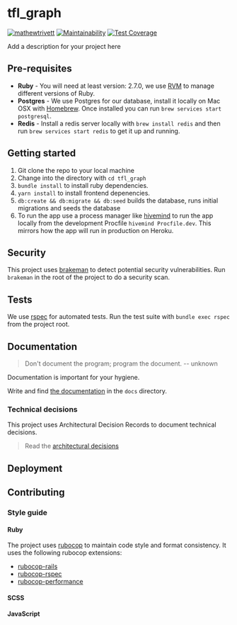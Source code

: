 # tfl_graph

[![mathewtrivett](https://circleci.com/gh/mathewtrivett/tfl-graphql.svg?style=shield)](https://app.circleci.com/pipelines/github/mathewtrivett/tfl-graphql)
[![Maintainability](https://api.codeclimate.com/v1/badges/44e2b4bfa9e1e1030fcc/maintainability)](https://codeclimate.com/github/mathewtrivett/tfl-graph/maintainability)
[![Test Coverage](https://api.codeclimate.com/v1/badges/44e2b4bfa9e1e1030fcc/test_coverage)](https://codeclimate.com/github/mathewtrivett/tfl-graph/test_coverage)

Add a description for your project here

## Pre-requisites

- **Ruby** - You will need at least version: 2.7.0, we use [RVM](https://rvm.io/) to manage different versions of Ruby.
- **Postgres** - We use Postgres for our database, install it locally on Mac OSX with [Homebrew](https://brew.sh/). Once installed you can run `brew services start postgresql`.
- **Redis** - Install a redis server locally with `brew install redis` and then run `brew services start redis` to get it up and running.

## Getting started

1. Git clone the repo to your local machine
2. Change into the directory with `cd tfl_graph`
3. `bundle install` to install ruby dependencies.
4. `yarn install` to install frontend depenencies.
5. `db:create && db:migrate && db:seed` builds the database, runs initial migrations and seeds the database
6. To run the app use a process manager like [hivemind](https://github.com/DarthSim/hivemind) to run the app locally from the development Procfile `hivemind Procfile.dev`. This mirrors how the app will run in production on Heroku.

## Security

This project uses [brakeman](https://github.com/presidentbeef/brakeman) to detect potential security vulnerabilities. Run `brakeman` in the root of the project to do a security scan.

## Tests

We use [rspec](https://github.com/rspec/rspec-rails) for automated tests. Run the test suite with `bundle exec rspec` from the project root.

## Documentation

> Don't document the program; program the document. -- unknown

Documentation is important for your hygiene.

Write and find [the documentation](docs/index.md) in the `docs` directory.

### Technical decisions

This project uses Architectural Decision Records to document technical decisions.

> Read the [architectural decisions](docs/adr/README.md)

## Deployment

## Contributing

### Style guide

#### Ruby

The project uses [rubocop](https://github.com/rubocop-hq/rubocop) to maintain code style and format consistency. It uses the following rubocop extensions:

- [rubocop-rails](https://github.com/rubocop-hq/rubocop-rails)
- [rubocop-rspec](https://github.com/rubocop-hq/rubocop-rspec)
- [rubocop-performance](https://github.com/rubocop-hq/rubocop-performance)

#### SCSS

#### JavaScript
